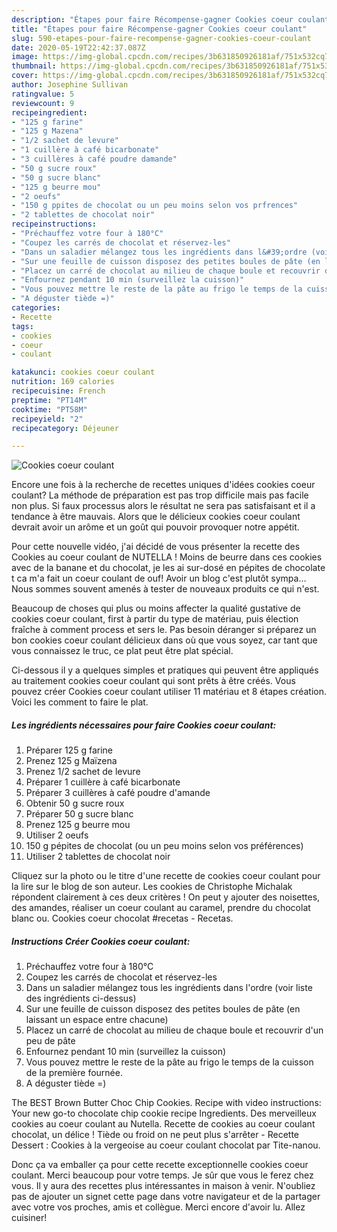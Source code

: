 ```yaml
---
description: "Étapes pour faire Récompense-gagner Cookies coeur coulant"
title: "Étapes pour faire Récompense-gagner Cookies coeur coulant"
slug: 590-etapes-pour-faire-recompense-gagner-cookies-coeur-coulant
date: 2020-05-19T22:42:37.087Z
image: https://img-global.cpcdn.com/recipes/3b631850926181af/751x532cq70/cookies-coeur-coulant-photo-principale-de-la-recette.jpg
thumbnail: https://img-global.cpcdn.com/recipes/3b631850926181af/751x532cq70/cookies-coeur-coulant-photo-principale-de-la-recette.jpg
cover: https://img-global.cpcdn.com/recipes/3b631850926181af/751x532cq70/cookies-coeur-coulant-photo-principale-de-la-recette.jpg
author: Josephine Sullivan
ratingvalue: 5
reviewcount: 9
recipeingredient:
- "125 g farine"
- "125 g Mazena"
- "1/2 sachet de levure"
- "1 cuillère à café bicarbonate"
- "3 cuillères à café poudre damande"
- "50 g sucre roux"
- "50 g sucre blanc"
- "125 g beurre mou"
- "2 oeufs"
- "150 g ppites de chocolat ou un peu moins selon vos prfrences"
- "2 tablettes de chocolat noir"
recipeinstructions:
- "Préchauffez votre four à 180°C"
- "Coupez les carrés de chocolat et réservez-les"
- "Dans un saladier mélangez tous les ingrédients dans l&#39;ordre (voir liste des ingrédients ci-dessus)"
- "Sur une feuille de cuisson disposez des petites boules de pâte (en laissant un espace entre chacune)"
- "Placez un carré de chocolat au milieu de chaque boule et recouvrir d&#39;un peu de pâte"
- "Enfournez pendant 10 min (surveillez la cuisson)"
- "Vous pouvez mettre le reste de la pâte au frigo le temps de la cuisson de la première fournée."
- "A déguster tiède =)"
categories:
- Recette
tags:
- cookies
- coeur
- coulant

katakunci: cookies coeur coulant 
nutrition: 169 calories
recipecuisine: French
preptime: "PT14M"
cooktime: "PT58M"
recipeyield: "2"
recipecategory: Déjeuner

---
```



![Cookies coeur coulant](https://img-global.cpcdn.com/recipes/3b631850926181af/751x532cq70/cookies-coeur-coulant-photo-principale-de-la-recette.jpg)

Encore une fois à la recherche de recettes uniques d'idées cookies coeur coulant? La méthode de préparation est pas trop difficile mais pas facile non plus. Si faux processus alors le résultat ne sera pas satisfaisant et il a tendance à être mauvais. Alors que le délicieux cookies coeur coulant devrait avoir un arôme et un goût qui pouvoir provoquer notre appétit.

Pour cette nouvelle vidéo, j&#39;ai décidé de vous présenter la recette des Cookies au coeur coulant de NUTELLA ! Moins de beurre dans ces cookies avec de la banane et du chocolat, je les ai sur-dosé en pépites de chocolate t ca m&#39;a fait un coeur coulant de ouf! Avoir un blog c&#39;est plutôt sympa… Nous sommes souvent amenés à tester de nouveaux produits ce qui n&#39;est.

Beaucoup de choses qui plus ou moins affecter la qualité gustative de cookies coeur coulant, first à partir du type de matériau, puis élection fraîche à comment process et sers le. Pas besoin déranger si préparez un bon cookies coeur coulant délicieux dans où que vous soyez, car tant que vous connaissez le truc, ce plat peut être plat spécial.


Ci-dessous il y a quelques simples et pratiques qui peuvent être appliqués au traitement cookies coeur coulant qui sont prêts à être créés. Vous pouvez créer Cookies coeur coulant utiliser 11 matériau et 8 étapes création. Voici les comment to faire le plat.

<!--inarticleads1-->

##### Les ingrédients nécessaires pour faire Cookies coeur coulant:

1. Préparer 125 g farine
1. Prenez 125 g Maïzena
1. Prenez 1/2 sachet de levure
1. Préparer 1 cuillère à café bicarbonate
1. Préparer 3 cuillères à café poudre d&#39;amande
1. Obtenir 50 g sucre roux
1. Préparer 50 g sucre blanc
1. Prenez 125 g beurre mou
1. Utiliser 2 oeufs
1.  150 g pépites de chocolat (ou un peu moins selon vos préférences)
1. Utiliser 2 tablettes de chocolat noir


Cliquez sur la photo ou le titre d&#39;une recette de cookies coeur coulant pour la lire sur le blog de son auteur. Les cookies de Christophe Michalak répondent clairement à ces deux critères ! On peut y ajouter des noisettes, des amandes, réaliser un coeur coulant au caramel, prendre du chocolat blanc ou. Cookies coeur chocolat #recetas - Recetas. 

<!--inarticleads2-->

##### Instructions Créer Cookies coeur coulant:

1. Préchauffez votre four à 180°C
1. Coupez les carrés de chocolat et réservez-les
1. Dans un saladier mélangez tous les ingrédients dans l&#39;ordre (voir liste des ingrédients ci-dessus)
1. Sur une feuille de cuisson disposez des petites boules de pâte (en laissant un espace entre chacune)
1. Placez un carré de chocolat au milieu de chaque boule et recouvrir d&#39;un peu de pâte
1. Enfournez pendant 10 min (surveillez la cuisson)
1. Vous pouvez mettre le reste de la pâte au frigo le temps de la cuisson de la première fournée.
1. A déguster tiède =)


The BEST Brown Butter Choc Chip Cookies. Recipe with video instructions: Your new go-to chocolate chip cookie recipe Ingredients. Des merveilleux cookies au coeur coulant au Nutella. Recette de cookies au coeur coulant chocolat, un délice ! Tiède ou froid on ne peut plus s&#39;arrêter - Recette Dessert : Cookies à la vergeoise au coeur coulant chocolat par Tite-nanou. 


Donc ça va emballer ça pour cette recette exceptionnelle cookies coeur coulant. Merci beaucoup pour votre temps. Je sûr que vous le ferez chez vous. Il y aura des recettes plus  intéressantes in maison à venir. N'oubliez pas de ajouter un signet cette page dans votre navigateur et de la partager avec votre vos proches, amis et collègue. Merci encore d'avoir lu. Allez cuisiner!
